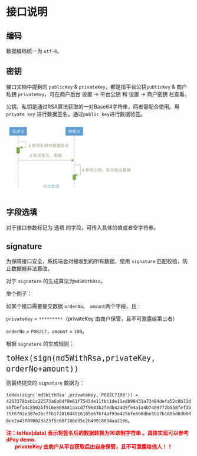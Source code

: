 # 接口说明



## 编码

数据编码统一为 `utf-8`。



## 密钥

接口文档中提到的 `publicKey` & `privateKey`，都是指平台公钥`publicKey`  & 商户私钥 `privateKey`，可在商户后台  设置 -> 平台公钥 和 设置 -> 商户密钥 栏查看。

公钥、私钥是通过RSA算法获取的一对Base64字符串，两者需配合使用。用`private key`  进行数据签名，通过`public key`进行数据验签。

<img src="images/image-20221007174343110.png" alt="image-20221007174343110" style="zoom: 33%;" />

## 字段选填


对于接口参数标记为 选填 的字段，可传入具体的值或者空字符串。



## signature

为保障接口安全，系统端会对接收到的所有数据，使用 `signature` 匹配校验，防止数据被非法篡改。

对于 `signature` 的生成算法为`md5WithRsa`。

举个例子：

如某个接口需要提交数据 `orderNo`、 `amount`两个字段，且 :

`privateKey` = `*********`（privateKey 由商户保管，且不可泄露给第三者）

`orderNo` = `PO82C7`，`amount` =  `100`。

根据 `signature` 的生成规则：

<font size=5 >`toHex(sign(md5WithRsa,privateKey, orderNo+amount))`</font>

则最终提交的 `signature` 数据为：

`toHex(sign('md5WithRsa',privateKey,'PO82C7100')) = 4263378beb1c22573a6a64f9e61f7545de11fbc1de11edb98431a73484defa52c0b71d45fbefa4c8502bf916e889441aacd7f9643b2fedb424d9fe4a1a4b7489772b558fef3b75f6f02e387e2bcffb17281044516185e676f4af93e425bfe608dbe5b17b168bd8db0d8ce2a43f09002da23f5c68f180e35c2b49918034aa2196`。



<font color=red>**注：toHex(data) 表示将签名后的数据转换为16进制字符串 。具体实现可以参考dPay demo. <br>&nbsp;&nbsp;&nbsp;&nbsp;   privateKey 由商户从平台获取后由自身保管，且不可泄露给他人！！**</font>

